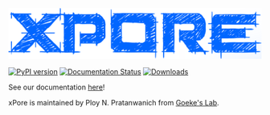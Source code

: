 ![alt text](https://github.com/GoekeLab/xpore/blob/master/figures/xpore_textlogo.png "xPore")

[![PyPI version](https://badge.fury.io/py/xpore.svg)](https://badge.fury.io/py/xpore)
[![Documentation Status](https://readthedocs.org/projects/xpore/badge/?version=latest)](https://xpore.readthedocs.io/en/latest/?badge=latest)
[![Downloads](https://pepy.tech/badge/xpore)](https://pepy.tech/project/xpore)

See our documentation [here](https://xpore.readthedocs.io)!

xPore is maintained by Ploy N. Pratanwanich from [Goeke's Lab](https://jglab.org).
